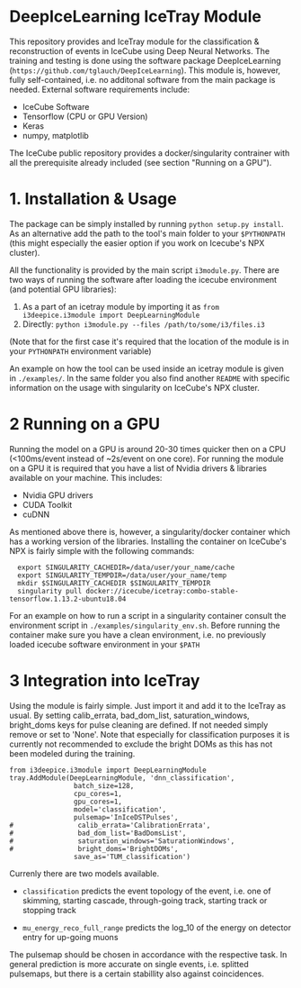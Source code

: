 # DeepIceLearning IceTray Module

This repository provides and IceTray module for the classification & reconstruction of events in IceCube using Deep Neural Networks. The training and testing is done using the software package DeepIceLearning (`https://github.com/tglauch/DeepIceLearning`). This module is, however, fully self-contained, i.e. no additonal software from the main package is needed. External software requirements include:
- IceCube Software
- Tensorflow (CPU or GPU Version)
- Keras
- numpy, matplotlib

The IceCube public repository provides a docker/singularity contrainer with all the prerequisite already included (see section "Running on a GPU").

# 1. Installation & Usage

The package can be simply installed by running `python setup.py install`. As an alternative add the path to the tool's main folder to your `$PYTHONPATH` (this might especially the easier option if you work on Icecube's NPX cluster). 

All the functionality is provided by the main script `i3module.py`. There are two ways of running the software after loading the icecube environment (and potential GPU libraries):

1. As a part of an icetray module by importing it as `from i3deepice.i3module import DeepLearningModule`
2. Directly: `python i3module.py --files /path/to/some/i3/files.i3 `

(Note that for the first case it's required that the location of the module is in your `PYTHONPATH` environment variable)

An example on how the tool can be used inside an icetray module is given in `./examples/`. In the same folder you also find another `README` with specific information on the usage with singularity on IceCube's NPX cluster.


# 2 Running on a GPU

Running the model on a GPU is around 20-30 times quicker then on a CPU (<100ms/event instead of ~2s/event on one core). For running the module on a GPU it is required that you have a list of Nvidia drivers & libraries available on your machine. 
This includes:
  - Nvidia GPU drivers
  - CUDA Toolkit
  - cuDNN
  
As mentioned above there is, however, a singularity/docker container which has a working version of the libraries. Installing the container on IceCube's NPX is fairly simple with the following commands:

```
  export SINGULARITY_CACHEDIR=/data/user/your_name/cache
  export SINGULARITY_TEMPDIR=/data/user/your_name/temp
  mkdir $SINGULARITY_CACHEDIR $SINGULARITY_TEMPDIR
  singularity pull docker://icecube/icetray:combo-stable-tensorflow.1.13.2-ubuntu18.04
  ```
 
For an example on how to run a script in a singularity container consult the environment script in `./examples/singularity_env.sh`. Before running the container make sure you have a clean environment, i.e. no previously loaded icecube software environment in your `$PATH`


# 3 Integration into IceTray

Using the module is fairly simple. Just import it and add it to the IceTray as usual. By setting calib_errata, bad_dom_list, saturation_windows, bright_doms keys for pulse cleaning are defined. If not needed simply remove or set to 'None'. Note that especially for classification purposes it is currently not recommended to exclude the bright DOMs as this has not been modeled during the training.

```
from i3deepice.i3module import DeepLearningModule
tray.AddModule(DeepLearningModule, 'dnn_classification',
                batch_size=128,
                cpu_cores=1,
                gpu_cores=1,
                model='classification',
                pulsemap='InIceDSTPulses',
#                calib_errata='CalibrationErrata',
#                bad_dom_list='BadDomsList',
#                saturation_windows='SaturationWindows',
#                bright_doms='BrightDOMs',
                save_as='TUM_classification')
```

Currenly there are two models available.

  - `classification` predicts the event topology of the event, i.e. one of skimming, starting cascade, through-going track, starting track or stopping track
  
  - `mu_energy_reco_full_range` predicts the log_10 of the energy on detector entry for up-going muons
  
  
The pulsemap should be chosen in accordance with the respective task. In general prediction is more accurate on single events, i.e. splitted pulsemaps, but there is a certain stabillity also against coincidences.
